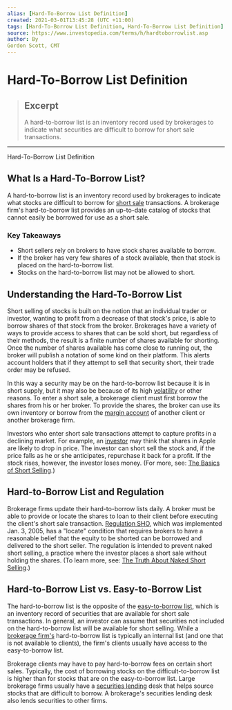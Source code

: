 ```yaml
---
alias: [Hard-To-Borrow List Definition]
created: 2021-03-01T13:45:28 (UTC +11:00)
tags: [Hard-To-Borrow List Definition, Hard-To-Borrow List Definition]
source: https://www.investopedia.com/terms/h/hardtoborrowlist.asp
author: By
Gordon Scott, CMT
---
```


# Hard-To-Borrow List Definition

> ## Excerpt
> A hard-to-borrow list is an inventory record used by brokerages to indicate what securities are difficult to borrow for short sale transactions.

---

Hard-To-Borrow List Definition
## What Is a Hard-To-Borrow List?

A hard-to-borrow list is an inventory record used by brokerages to indicate what stocks are difficult to borrow for [short sale](https://www.investopedia.com/terms/s/shortsale.asp) transactions. A brokerage firm's hard-to-borrow list provides an up-to-date catalog of stocks that cannot easily be borrowed for use as a short sale.

### Key Takeaways

-   Short sellers rely on brokers to have stock shares available to borrow.
-   If the broker has very few shares of a stock available, then that stock is placed on the hard-to-borrow list.
-   Stocks on the hard-to-borrow list may not be allowed to short.

## Understanding the Hard-To-Borrow List

Short selling of stocks is built on the notion that an individual trader or investor, wanting to profit from a decrease of that stock's price, is able to borrow shares of that stock from the broker. Brokerages have a variety of ways to provide access to shares that can be sold short, but regardless of their methods, the result is a finite number of shares available for shorting. Once the number of shares available has come close to running out, the broker will publish a notation of some kind on their platform. This alerts account holders that if they attempt to sell that security short, their trade order may be refused.

In this way a security may be on the hard-to-borrow list because it is in short supply, but it may also be because of its high [volatility](https://www.investopedia.com/terms/v/volatility.asp) or other reasons. To enter a short sale, a brokerage client must first borrow the shares from his or her broker. To provide the shares, the broker can use its own inventory or borrow from the [margin account](https://www.investopedia.com/terms/m/marginaccount.asp) of another client or another brokerage firm.

Investors who enter short sale transactions attempt to capture profits in a declining market. For example, an [investor](https://www.investopedia.com/terms/i/investor.asp) may think that shares in Apple are likely to drop in price. The investor can short sell the stock and, if the price falls as he or she anticipates, repurchase it back for a profit. If the stock rises, however, the investor loses money. (For more, see: [The Basics of Short Selling](https://www.investopedia.com/articles/investing/100913/basics-short-selling.asp).)

## Hard-to-Borrow List and Regulation

Brokerage firms update their hard-to-borrow lists daily. A broker must be able to provide or locate the shares to loan to their client before executing the client's short sale transaction. [Regulation SHO](https://www.investopedia.com/terms/r/regsho.asp), which was implemented Jan. 3, 2005, has a "locate" condition that requires brokers to have a reasonable belief that the equity to be shorted can be borrowed and delivered to the short seller. The regulation is intended to prevent naked short selling, a practice where the investor places a short sale without holding the shares. (To learn more, see: [The Truth About Naked Short Selling](https://www.investopedia.com/articles/optioninvestor/09/naked-short-selling.asp).)

## Hard-to-Borrow List vs. Easy-to-Borrow List

The hard-to-borrow list is the opposite of the [easy-to-borrow list](https://www.investopedia.com/terms/e/easytoborrowlist.asp), which is an inventory record of securities that are available for short sale transactions. In general, an investor can assume that securities not included on the hard-to-borrow list will be available for short selling. While a [brokerage firm's](https://www.investopedia.com/broker-awards-4587871) hard-to-borrow list is typically an internal list (and one that is not available to clients), the firm's clients usually have access to the easy-to-borrow list.

Brokerage clients may have to pay hard-to-borrow fees on certain short sales. Typically, the cost of borrowing stocks on the difficult-to-borrow list is higher than for stocks that are on the easy-to-borrow list. Large brokerage firms usually have a [securities lending](https://www.investopedia.com/terms/s/securitieslending.asp) desk that helps source stocks that are difficult to borrow. A brokerage's securities lending desk also lends securities to other firms.
